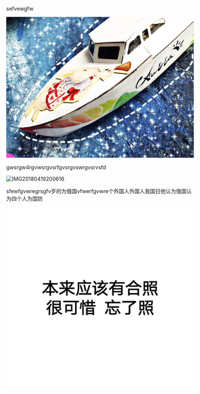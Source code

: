 sefvewgfw

![1526477179153](111/1526477179153.jpeg)

gwsrgw4rgvwsrgvsrfgvsrgvswrgvsrvsfd

![IMG20180419200616](111/IMG20180419200616.jpg)

sfewfgvwregrsgfv岁的为俄国vfwerfgvwre个外国人外国人我国日他认为俄国认为四个人为国防

![362040275](111/362040275.jpeg)
